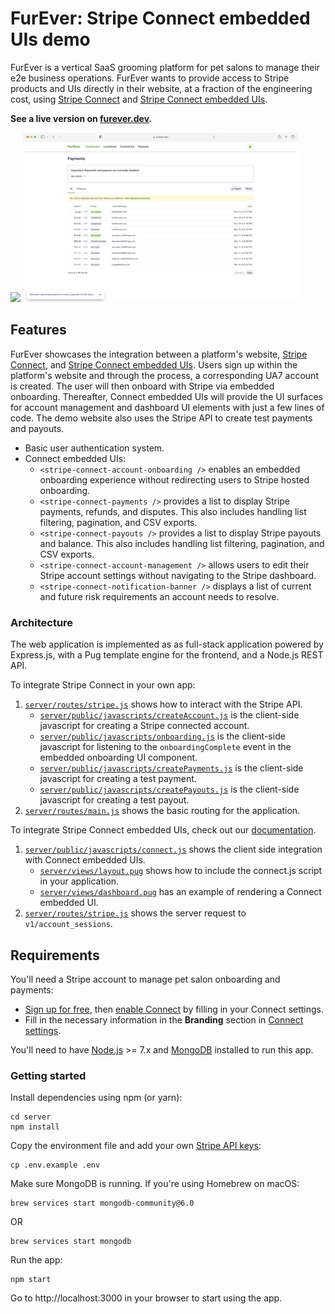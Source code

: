 # FurEver: Stripe Connect embedded UIs demo

FurEver is a vertical SaaS grooming platform for pet salons to manage their e2e business operations. FurEver wants to provide access to Stripe products and UIs directly in their website, at a fraction of the engineering cost, using [Stripe Connect](https://stripe.com/connect) and [Stripe Connect embedded UIs](https://stripe.com/docs/connect/get-started-connect-embedded-uis). 

**See a live version on [furever.dev](https://furever.dev).**


<img src="server/public/images/screenshots/furever_landing.png" width="440">

<img src="server/public/images/screenshots/furever_dashboard.png" width="440">

## Features
FurEver showcases the integration between a platform's website, [Stripe Connect](https://stripe.com/connect), and [Stripe Connect embedded UIs](https://stripe.com/docs/connect/get-started-connect-embedded-uis). Users sign up within the platform's website and through the process, a corresponding UA7 account is created. The user will then onboard with Stripe via embedded onboarding. Thereafter, Connect embedded UIs will provide the UI surfaces for account management and dashboard UI elements with just a few lines of code. The demo website also uses the Stripe API to create test payments and payouts.

- Basic user authentication system.
- Connect embedded UIs:
    - `<stripe-connect-account-onboarding />` enables an embedded onboarding experience without redirecting users to Stripe hosted onboarding.
    - `<stripe-connect-payments />` provides a list to display Stripe payments, refunds, and disputes. This also includes handling list filtering, pagination, and CSV exports.
    - `<stripe-connect-payouts />` provides a list to display Stripe payouts and balance. This also includes handling list filtering, pagination, and CSV exports.
    - `<stripe-connect-account-management />` allows users to edit their Stripe account settings without navigating to the Stripe dashboard.
    - `<stripe-connect-notification-banner />` displays a list of current and future risk requirements an account needs to resolve.

### Architecture
The web application is implemented as as full-stack application powered by Express.js, with a Pug template engine for the frontend, and a Node.js REST API.

To integrate Stripe Connect in your own app:
1. [`server/routes/stripe.js`](server/routes/stripe.js) shows how to interact with the Stripe API.
    - [`server/public/javascripts/createAccount.js`](server/public/javascripts/createAccount.js) is the client-side javascript for creating a Stripe connected account.
    - [`server/public/javascripts/onboarding.js`](server/public/javascripts/onboarding.js) is the client-side javascript for listening to the `onboardingComplete` event in the embedded onboarding UI component.
    - [`server/public/javascripts/createPayments.js`](server/public/javascripts/createPayments.js) is the client-side javascript for creating a test payment.
    - [`server/public/javascripts/createPayouts.js`](server/public/javascripts/createPayouts.js) is the client-side javascript for creating a test payout.
2. [`server/routes/main.js`](server/routes/main.js) shows the basic routing for the application.

To integrate Stripe Connect embedded UIs, check out our [documentation](https://stripe.com/docs/connect/get-started-connect-embedded-uis).
1. [`server/public/javascripts/connect.js`](server/public/javascripts/connect.js) shows the client side integration with Connect embedded UIs.
    - [`server/views/layout.pug`](server/views/layout.pug) shows how to include the connect.js script in your application.
    - [`server/views/dashboard.pug`](server/views/dashboard.pug) has an example of rendering a Connect embedded UI.
2. [`server/routes/stripe.js`](server/routes/stripe.js) shows the server request to `v1/account_sessions`.

## Requirements

You'll need a Stripe account to manage pet salon onboarding and payments:
- [Sign up for free](https://dashboard.stripe.com/register), then [enable Connect](https://dashboard.stripe.com/account/applications/settings) by filling in your Connect settings.
- Fill in the necessary information in the **Branding** section in [Connect settings](https://dashboard.stripe.com/test/settings/connect).

You'll need to have [Node.js](http://nodejs.org) >= 7.x and [MongoDB](https://www.mongodb.com/docs/manual/installation/) installed to run this app.

### Getting started

Install dependencies using npm (or yarn):

```
cd server
npm install
```

Copy the environment file and add your own [Stripe API keys](https://dashboard.stripe.com/account/apikeys):

```
cp .env.example .env
```

Make sure MongoDB is running. If you're using Homebrew on macOS:

```
brew services start mongodb-community@6.0
```
OR
```
brew services start mongodb
```

Run the app:

```
npm start
```

Go to http://localhost:3000 in your browser to start using the app.